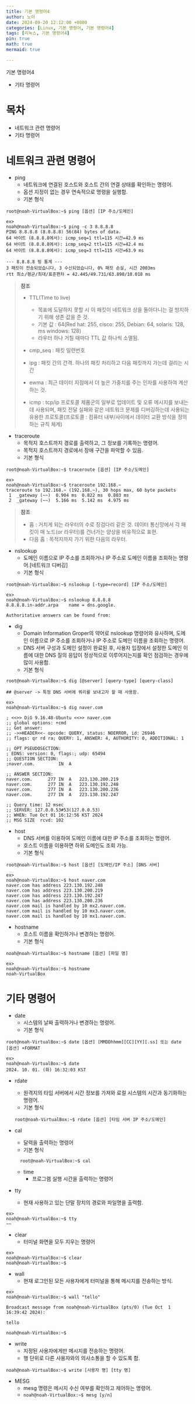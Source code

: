 ```yaml
---
title: 기본 명령어4
author: 노아
date: 2024-09-20 12:12:00 +0800
categories: [Linux, 기본 명령어, 기본 명령어4]
tags: [리눅스, 기본 명령어4]
pin: true
math: true
mermaid: true

---
```

기본 명령어4
- 기타 명령어

# 목차

- 네트워크 관련 명령어
- 기타 명령어

# 네트워크 관련 명령어
- ping
  - 네트워크에 연결된 호스트와 호스트 간의 연결 상태를 확인하는 명령어.
  - 옵션 지정이 없는 경우 연속적으로 명령을 실행함.
  - 기본 형식

```
root@noah-VirtualBox:~$ ping [옵션] [IP 주소/도메인]

ex>
noah@noah-VirtualBox:~$ ping -c 3 8.8.8.8
PING 8.8.8.8 (8.8.8.8) 56(84) bytes of data.
64 바이트 (8.8.8.8에서): icmp_seq=1 ttl=115 시간=42.9 ms
64 바이트 (8.8.8.8에서): icmp_seq=2 ttl=115 시간=42.4 ms
64 바이트 (8.8.8.8에서): icmp_seq=3 ttl=115 시간=63.9 ms

--- 8.8.8.8 핑 통계 ---
3 패킷이 전송되었습니다, 3 수신되었습니다, 0% 패킷 손실, 시간 2003ms
rtt 최소/평균/최대/표준편차 = 42.445/49.731/63.898/10.018 ms
```

> **참조** 
> - TTL(Time to live)
>   - 목표에 도달하지 못할 시 이 패킷이 네트워크 상을 돌아다니는 걸 방지하기 위해 생존 값을 준 것.
>   - 기본 값 : 64(Red hat: 255, cisco: 255, Debian: 64, solaris: 128, ms windows: 128)
>   - 라우터 하나 거칠 때마다 TTL 값 하나씩 소멸됨.
>
> - cmp_seq : 패킷 일련번호
>
> - ipg : 패킷 간의 간격. 하나의 패킷 처리하고 다음 패킷까지 가는데 걸리는 시간
>
> - ewma : 최근 데이터 지점에서 더 높은 가중치를 주는 인자를 사용하여 계산하는 것.
>
> - icmp : tcp/ip 프로토콜 제품군의 일부로 업데이트 및 오류 메시지를 보내는데 사용되며, 패킷 전달 실패와 같은 네트워크 문제를 디버깅하는데 사용되는 유용한 프로토콜(프로토콜 : 컴퓨터 내부/사이에서 데이터 교환 방식을 정의하는 규칙 체계)

- traceroute
  - 목적지 호스트까지 경로를 출력하고, 그 정보를 기록하는 명령어.
  - 목적지 호스트까지 경로에서 장애 구간을 파악할 수 있음.
  - 기본 형식

```
root@noah-VirtualBox:~$ traceroute [옵션] [IP 주소/도메인]

ex>
noah@noah-VirtualBox:~$ traceroute 192.168.~
traceroute to 192.168.~ (192.168.~), 30 hops max, 60 byte packets
 1  _gateway (~~)  0.904 ms  0.822 ms  0.803 ms
 2  _gateway (~~)  5.166 ms  5.142 ms  4.975 ms
```

> **참조**
> - 홉 : 거치게 되는 라우터의 수로 징검다리 같은 것. 데이터 통신망에서 각 패킷이 매 노드(or 라우터)를 건너가는 양상을 비유적으로 표현.
> - 다음 홉 : 목적지까지 가기 위한 다음의 라우터.

- nslookup
  - 도메인 이름으로 IP 주소를 조회하거나 IP 주소로 도메인 이름을 조회하는 명령어.[네트워크 디버깅]
  - 기본 형식

```
root@noah-VirtualBox:~$ nslookup [-type=record] [IP 주소/도메인]

ex>
noah@noah-VirtualBox:~$ nslookup 8.8.8.8
8.8.8.8.in-addr.arpa	name = dns.google.

Authoritative answers can be found from:
```

- dig
  - Domain Information Groper의 약어로 nslookup 명령어와 유사하며, 도메인 이름으로 IP 주소를 조회하거나 IP 주소로 도메인 이름을 조회하는 명령어.
  - DNS 서버 구성과 도메인 설정이 완료된 후, 사용자 입장에서 설정한 도메인 이름에 대한 DNS 질의 응답이 정상적으로 이루어지는지를 확인 점검하는 경우에 많이 사용함.
  - 기본 형식

```
root@noah-VirtualBox:~$ dig [@server] [query-type] [query-class]

## @server -> 특정 DNS 서버에 쿼리를 보내고자 할 때 사용함.

ex>
noah@noah-VirtualBox:~$ dig naver.com

; <<>> DiG 9.16.48-Ubuntu <<>> naver.com
;; global options: +cmd
;; Got answer:
;; ->>HEADER<<- opcode: QUERY, status: NOERROR, id: 26946
;; flags: qr rd ra; QUERY: 1, ANSWER: 4, AUTHORITY: 0, ADDITIONAL: 1

;; OPT PSEUDOSECTION:
; EDNS: version: 0, flags:; udp: 65494
;; QUESTION SECTION:
;naver.com.			IN	A

;; ANSWER SECTION:
naver.com.		277	IN	A	223.130.200.219
naver.com.		277	IN	A	223.130.192.248
naver.com.		277	IN	A	223.130.200.236
naver.com.		277	IN	A	223.130.192.247

;; Query time: 12 msec
;; SERVER: 127.0.0.53#53(127.0.0.53)
;; WHEN: Tue Oct 01 16:12:56 KST 2024
;; MSG SIZE  rcvd: 102
```

- host
  - DNS 서버를 이용하여 도메인 이름에 대한 IP 주소를 조회하는 명령어.
  - 호스트 이름을 이용하면 하위 도메인도 조회 가능.
  - 기본 형식

```
root@noah-VirtualBox:~$ host [옵션] [도메인/IP 주소] [DNS 서버]

ex>
noah@noah-VirtualBox:~$ host naver.com
naver.com has address 223.130.192.248
naver.com has address 223.130.200.219
naver.com has address 223.130.192.247
naver.com has address 223.130.200.236
naver.com mail is handled by 10 mx2.naver.com.
naver.com mail is handled by 10 mx3.naver.com.
naver.com mail is handled by 10 mx1.naver.com.
```

- hostname
  - 호스트 이름을 확인하거나 변경하는 명령어.
  - 기본 형식

```
noah@noah-VirtualBox:~$ hostname [옵션] [파일 명]
 
ex>
noah@noah-VirtualBox:~$ hostname 
noah-VirtualBox
```


# 기타 명령어
- date
  - 시스템의 날짜 출력하거나 변경하는 명령어.
  - 기본 형식

```
root@noah-VirtualBox:~$ date [옵션] [MMDDhhmm][CC][YY][.ss] 또는 date [옵션] +FORMAT

ex> 
noah@noah-VirtualBox:~$ date
2024. 10. 01. (화) 16:32:03 KST
```

- rdate
  - 원격지의 타임 서버에서 시간 정보를 가져와 로컬 시스템의 시간과 동기화하는 명령어.
  - 기본 형식

  ```
  root@noah-VirtualBox:~$ rdate [옵션] [타임 서버 IP 주소/도메인]
  ```

- cal
  - 달력을 출력하는 명령어
  - 기본 형식

  ```
    root@noah-VirtualBox:~$ cal
  ```

  - time
    - 프로그램 실행 시간을 출력하는 명령어

- tty
  - 현재 사용하고 있는 단말 장치의 경로와 파일명을 출력함.

```
ex>
noah@noah-VirtualBox:~$ tty
~~
```

- clear 
  - 터미널 화면을 모두 지우는 명령어

```
ex>
noah@noah-VirtualBox:~$ clear
noah@noah-VirtualBox:~$ 
```

- wall
  - 현재 로그인된 모든 사용자에게 터미널을 통해 메시지를 전송하는 방식.

```
ex>
noah@noah-VirtualBox:~$ wall "tello"
                                                                               
Broadcast message from noah@noah-VirtualBox (pts/0) (Tue Oct  1 16:39:42 2024):
                                                                               
tello
                                                                               
noah@noah-VirtualBox:~$ 
```

- write
  - 지정된 사용자에게만 메시지를 전송하는 명령어.
  - 행 단위로 다른 사용자와의 의사소통을 할 수 있도록 함.

```
noah@noah-VirtualBox:~$ write [사용자 명] [tty 명]
```

- MESG
  - mesg 명령은 메시지 수신 여부를 확인하고 제어하는 명령어.
  - ```noah@noah-VirtualBox:~$ mesg [y/n]```